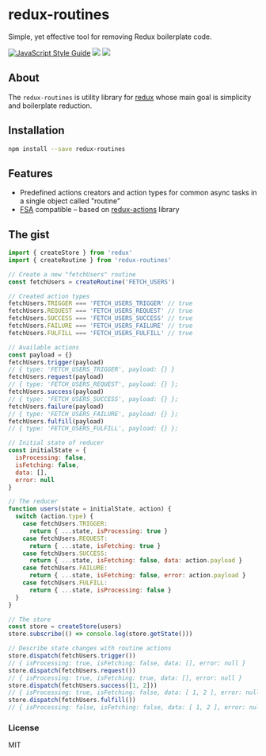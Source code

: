 # redux-routines

Simple, yet effective tool for removing Redux boilerplate code.

[![JavaScript Style Guide](https://img.shields.io/badge/code_style-standard-brightgreen.svg)](https://standardjs.com)
![](https://badgen.net/bundlephobia/min/redux-routines)
![](https://badgen.net/bundlephobia/minzip/redux-routines)

## About

The `redux-routines` is utility library for [redux](https://github.com/reactjs/redux) whose main goal is simplicity and boilerplate reduction.

## Installation

```sh
npm install --save redux-routines
```

## Features

* Predefined actions creators and action types for common async tasks in a single object called "routine"
* [FSA](https://github.com/acdlite/flux-standard-action) compatible – based on [redux-actions](https://github.com/reduxactions/redux-actions) library

## The gist

```js
import { createStore } from 'redux'
import { createRoutine } from 'redux-routines'

// Create a new "fetchUsers" routine
const fetchUsers = createRoutine('FETCH_USERS')

// Created action types
fetchUsers.TRIGGER === 'FETCH_USERS_TRIGGER' // true
fetchUsers.REQUEST === 'FETCH_USERS_REQUEST' // true
fetchUsers.SUCCESS === 'FETCH_USERS_SUCCESS' // true
fetchUsers.FAILURE === 'FETCH_USERS_FAILURE' // true
fetchUsers.FULFILL === 'FETCH_USERS_FULFILL' // true

// Available actions
const payload = {}
fetchUsers.trigger(payload)
// { type: 'FETCH_USERS_TRIGGER', payload: {} }
fetchUsers.request(payload)
// { type: 'FETCH_USERS_REQUEST', payload: {} };
fetchUsers.success(payload)
// { type: 'FETCH_USERS_SUCCESS', payload: {} };
fetchUsers.failure(payload)
// { type: 'FETCH_USERS_FAILURE', payload: {} };
fetchUsers.fulfill(payload)
// { type: 'FETCH_USERS_FULFILL', payload: {} };

// Initial state of reducer
const initialState = {
  isProcessing: false,
  isFetching: false,
  data: [],
  error: null
}

// The reducer
function users(state = initialState, action) {
  switch (action.type) {
    case fetchUsers.TRIGGER:
      return { ...state, isProcessing: true }
    case fetchUsers.REQUEST:
      return { ...state, isFetching: true }
    case fetchUsers.SUCCESS:
      return { ...state, isFetching: false, data: action.payload }
    case fetchUsers.FAILURE:
      return { ...state, isFetching: false, error: action.payload }
    case fetchUsers.FULFILL:
      return { ...state, isProcessing: false }
  }
}

// The store
const store = createStore(users)
store.subscribe(() => console.log(store.getState()))

// Describe state changes with routine actions
store.dispatch(fetchUsers.trigger())
// { isProcessing: true, isFetching: false, data: [], error: null }
store.dispatch(fetchUsers.request())
// { isProcessing: true, isFetching: true, data: [], error: null }
store.dispatch(fetchUsers.success([1, 2]))
// { isProcessing: true, isFetching: false, data: [ 1, 2 ], error: null }
store.dispatch(fetchUsers.fulfill())
// { isProcessing: false, isFetching: false, data: [ 1, 2 ], error: null }
```

### License

MIT

